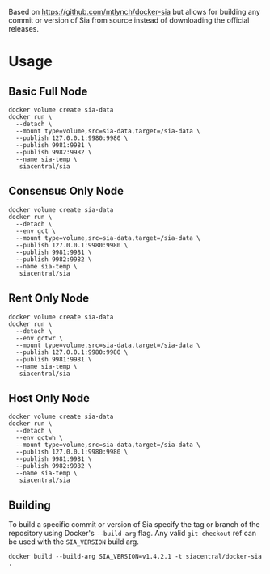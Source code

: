 Based on https://github.com/mtlynch/docker-sia but allows for building any commit or
version of Sia from source instead of downloading the official releases.

# Usage

## Basic Full Node

```
docker volume create sia-data
docker run \
  --detach \
  --mount type=volume,src=sia-data,target=/sia-data \
  --publish 127.0.0.1:9980:9980 \
  --publish 9981:9981 \
  --publish 9982:9982 \
  --name sia-temp \
   siacentral/sia
```

## Consensus Only Node

```
docker volume create sia-data
docker run \
  --detach \
  --env gct \
  --mount type=volume,src=sia-data,target=/sia-data \
  --publish 127.0.0.1:9980:9980 \
  --publish 9981:9981 \
  --publish 9982:9982 \
  --name sia-temp \
   siacentral/sia
```

## Rent Only Node

```
docker volume create sia-data
docker run \
  --detach \
  --env gctwr \
  --mount type=volume,src=sia-data,target=/sia-data \
  --publish 127.0.0.1:9980:9980 \
  --publish 9981:9981 \
  --name sia-temp \
   siacentral/sia
```

## Host Only Node

```
docker volume create sia-data
docker run \
  --detach \
  --env gctwh \
  --mount type=volume,src=sia-data,target=/sia-data \
  --publish 127.0.0.1:9980:9980 \
  --publish 9981:9981 \
  --publish 9982:9982 \
  --name sia-temp \
   siacentral/sia
```

## Building

To build a specific commit or version of Sia specify the tag or branch of the 
repository using Docker's `--build-arg` flag. Any valid `git checkout` ref can
be used with the `SIA_VERSION` build arg.

```
docker build --build-arg SIA_VERSION=v1.4.2.1 -t siacentral/docker-sia .
```